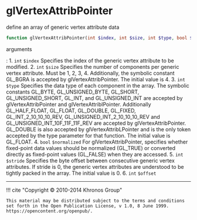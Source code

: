# glVertexAttribPointer
define an array of generic vertex attribute data

```php
function glVertexAttribPointer(int $index, int $size, int $type, bool $normalized, int $stride, int $offset) : void
```

arguments

:    1. `int` `$index` Specifies the index of the generic vertex attribute to be
    modified.
    2. `int` `$size` Specifies the number of components per generic vertex
    attribute. Must be 1, 2, 3, 4. Additionally, the symbolic constant
    <constant>GL_BGRA</constant> is accepted by glVertexAttribPointer. The
    initial value is 4.
    3. `int` `$type` Specifies the data type of each component in the array. The
    symbolic constants <constant>GL_BYTE</constant>,
    <constant>GL_UNSIGNED_BYTE</constant>, <constant>GL_SHORT</constant>,
    <constant>GL_UNSIGNED_SHORT</constant>, <constant>GL_INT</constant>, and
    <constant>GL_UNSIGNED_INT</constant> are accepted by glVertexAttribPointer
    and glVertexAttribIPointer. Additionally <constant>GL_HALF_FLOAT</constant>,
    <constant>GL_FLOAT</constant>, <constant>GL_DOUBLE</constant>,
    <constant>GL_FIXED</constant>, <constant>GL_INT_2_10_10_10_REV</constant>,
    <constant>GL_UNSIGNED_INT_2_10_10_10_REV</constant> and
    <constant>GL_UNSIGNED_INT_10F_11F_11F_REV</constant> are accepted by
    glVertexAttribPointer. <constant>GL_DOUBLE</constant> is also accepted by
    glVertexAttribLPointer and is the only token accepted by the type parameter
    for that function. The initial value is <constant>GL_FLOAT</constant>.
    4. `bool` `$normalized` For glVertexAttribPointer, specifies whether
    fixed-point data values should be normalized (<constant>GL_TRUE</constant>)
    or converted directly as fixed-point values (<constant>GL_FALSE</constant>)
    when they are accessed.
    5. `int` `$stride` Specifies the byte offset between consecutive generic
    vertex attributes. If stride is 0, the generic vertex attributes are
    understood to be tightly packed in the array. The initial value is 0.
    6. `int` `$offset` 

---
     

!!! cite "Copyright © 2010-2014 Khronos Group"

    This material may be distributed subject to the terms and conditions set forth in the Open Publication License, v 1.0, 8 June 1999. https://opencontent.org/openpub/.